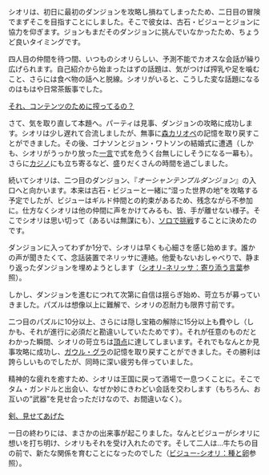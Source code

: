 <!-- title: シオリ・ニャヴェラ -->
<!-- status: 生存 -->

シオリは、初日に最初のダンジョンを攻略し損ねてしまったため、二日目の冒険でまずそこを目指すことにしました。そこで彼女は、古石・ビジューとジョンに協力を仰ぎます。ジョンもまだそのダンジョンに挑んでいなかったため、ちょうど良いタイミングです。

四人目の仲間を待つ間、いつものシオリらしい、予測不能でカオスな会話が繰り広げられます。自己紹介から始まったはずの話題は、気がつけば搾乳や足を噛むこと、さらには食べ物の話へと脱線。シオリがいると、こうした変な話題になるのはもはや日常茶飯事でした。

[それ、コンテンツのために搾ってるの？](#embed:https://www.youtube.com/live/LTIq_0ykLVA?t=790)

さて、気を取り直して本題へ。パーティは見事、ダンジョンの攻略に成功します。シオリは少し遅れて合流しましたが、無事に[森カリオペ](https://www.youtube.com/live/LTIq_0ykLVA?feature=shared&t=2480)の記憶を取り戻すことができました。その後、ゴナソンとジョン・ワトソンの結婚式に遭遇（しかも、シオリがうっかり放った[一言](https://www.youtube.com/live/LTIq_0ykLVA?feature=shared&t=2936)で式を危うく台無しにしそうになる一幕も）。さらに[カジノ](https://www.youtube.com/live/LTIq_0ykLVA?feature=shared&t=3553)にも立ち寄るなど、盛りだくさんの時間を過ごしました。

続いてシオリは、二つ目のダンジョン、『_オーシャンテンプルダンジョン_』の入口へと向かいます。本来は古石・ビジューと一緒に“湿った世界の地”を攻略する予定でしたが、ビジューはギルド仲間との約束があるため、残念ながら不参加に。仕方なくシオリは他の仲間に声をかけてみるも、皆、手が離せない様子。そこでシオリは思い切って（あるいは無謀にも）、[ソロで挑戦](https://www.youtube.com/live/LTIq_0ykLVA?feature=shared&t=4066)することに決めたのです。

ダンジョンに入ってわずか1分で、シオリは早くも心細さを感じ始めます。誰かの声が聞きたくて、念話装置でネリッサに連絡。他愛もないおしゃべりで、静まり返ったダンジョンを埋めようとします（[シオリ-ネリッサ：寄り添う言葉](#edge:shiori-nerissa)参照）。

しかし、ダンジョンを進むにつれて次第に自信は揺らぎ始め、苛立ちが募っていきました。パズルは想像以上に難解で、シオリの忍耐力も限界寸前です。

二つ目のパズルに10分以上、さらには隠し宝箱の解除に15分以上も費やし（しかも、それが進行に必須だと勘違いしていたためです）。それが任意のものだとわかった瞬間、シオリの苛立ちは[頂点](https://www.youtube.com/live/LTIq_0ykLVA?feature=shared&t=6303)に達してしまいます。それでもなんとか見事攻略に成功し、[ガウル・グラ](https://www.youtube.com/live/LTIq_0ykLVA?feature=shared&t=6804)の記憶を取り戻すことができました。その勝利は誇らしいものでしたが、同時に深い疲労も伴っていました。

精神的な疲れを癒すため、シオリは王国に戻って酒場で一息つくことに。そこでタム・ガンドルと出会い、なぜか妙にきわどい会話を交わします（もちろん、お互いの”武器”を見せ合っただけなので、お間違いなく）。

[剣、見せてあげた](#embed:https://www.youtube.com/live/LTIq_0ykLVA?feature=shared&t=7805)

一日の終わりには、まさかの出来事が起こりました。なんとビジューがシオリに想いを打ち明け、シオリもそれを受け入れたのです。そして二人は…牛たちの目の前で、新たな関係を育むことになったのでした（[ビジュー-シオリ：種と卵](#edge:shiori-bijou)参照）。
